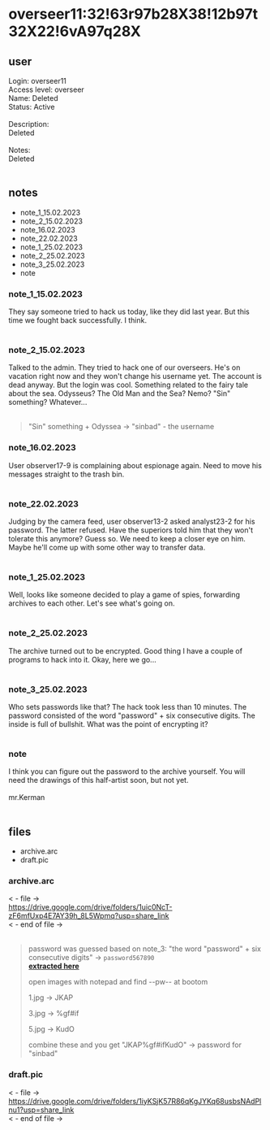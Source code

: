 # overseer11:32!63r97b28X38!12b97t32X22!6vA97q28X
## user
Login: overseer11<br>
Access level: overseer<br>
Name: Deleted<br>
Status: Active<br>
<br>
Description:<br>
Deleted<br>
<br>
Notes:<br>
Deleted<br>
<br>
## notes
- note_1_15.02.2023
- note_2_15.02.2023
- note_16.02.2023
- note_22.02.2023
- note_1_25.02.2023
- note_2_25.02.2023
- note_3_25.02.2023
- note


### note_1_15.02.2023
They say someone tried to hack us today, like they did last year. But this time we fought back successfully. I think.<br>
<br>


### note_2_15.02.2023
Talked to the admin. They tried to hack one of our overseers. He's on vacation right now and they won't change his username yet. The account is dead anyway. But the login was cool. Something related to the fairy tale about the sea. Odysseus? The Old Man and the Sea? Nemo? "Sin" something? Whatever...<br>
<br>

> "Sin" something + Odyssea -> "sinbad" - the username

### note_16.02.2023
User observer17-9 is complaining about espionage again. Need to move his messages straight to the trash bin.<br>
<br>


### note_22.02.2023
Judging by the camera feed, user observer13-2 asked analyst23-2 for his password. The latter refused. Have the superiors told him that they won't tolerate this anymore? Guess so. We need to keep a closer eye on him. Maybe he'll come up with some other way to transfer data.<br>
<br>


### note_1_25.02.2023
Well, looks like someone decided to play a game of spies, forwarding archives to each other. Let's see what's going on.<br>
<br>


### note_2_25.02.2023
The archive turned out to be encrypted. Good thing I have a couple of programs to hack into it. Okay, here we go...<br>
<br>


### note_3_25.02.2023
Who sets passwords like that? The hack took less than 10 minutes. The password consisted of the word "password" + six consecutive digits. The inside is full of bullshit. What was the point of encrypting it?<br>
<br>


### note
I think you can figure out the password to the archive yourself. You will need the drawings of this half-artist soon, but not yet.<br>
<br>
mr.Kerman<br>
<br>
## files
- archive.arc
- draft.pic


### archive.arc
< - file -><br>
<a target='_blank' href="https://drive.google.com/drive/folders/1uic0NcT-zF6mfUxp4E7AY39h_8L5Wpmq?usp=share_link">https://drive.google.com/drive/folders/1uic0NcT-zF6mfUxp4E7AY39h_8L5Wpmq?usp=share_link</a><br>
< - end of file -><br>
<br>

> password was guessed based on note_3: "the word "password" + six consecutive digits" -> `password567890`<br>
> [__extracted here__](https://github.com/3ncy/ARRS-s4/tree/main/Images/overseer11/archive)
>
> open images with notepad and find --pw-- at bootom
> 
> 1.jpg -> JKAP
> 
> 3.jpg -> %gf#if
> 
> 5.jpg -> KudO
>
> combine these and you get "JKAP%gf#ifKudO" -> password for "sinbad"

### draft.pic
< - file -><br>
<a target='_blank' href="https://drive.google.com/drive/folders/1iyKSjK57R86qKgJYKq68usbsNAdPlnu1?usp=share_link">https://drive.google.com/drive/folders/1iyKSjK57R86qKgJYKq68usbsNAdPlnu1?usp=share_link</a><br>
< - end of file -><br>
<br>
